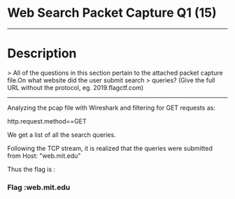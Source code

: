 <h1>Web Search Packet Capture Q1 (15)</h1>
<hr>

<h1>Description</h1>
> All of the questions in this section pertain to the attached packet capture file.On what website did the user submit search > queries? (Give the full URL without the protocol, eg. 2019.flagctf.com)
<hr>
Analyzing the pcap file with Wireshark and filtering for GET requests as:
  <p>http.request.method==GET</p>
We get a list of all the search queries. 

Following the TCP stream, it is realized that the queries were submitted from Host: "web.mit.edu"

Thus the flag is :
<p><h3> Flag :web.mit.edu</h3></p>
